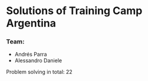 # Solutions of Training Camp Argentina

### Team:

- Andrés Parra
- Alessandro Daniele

Problem solving in total: 22
